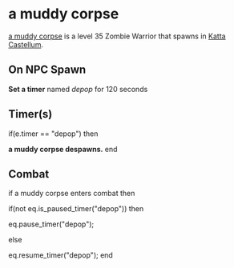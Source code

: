# a muddy corpse



[a muddy corpse](/npc/160006) is a level 35 Zombie Warrior that spawns in [Katta Castellum](/zone/160).



## On NPC Spawn

**Set a timer** named *depop* for 120 seconds


## Timer(s)

if(e.timer == "depop") then


**a muddy corpse despawns.**
end



## Combat

if a muddy corpse enters combat  then


if(not eq.is_paused_timer("depop")) then



eq.pause_timer("depop");


else


eq.resume_timer("depop");
end
